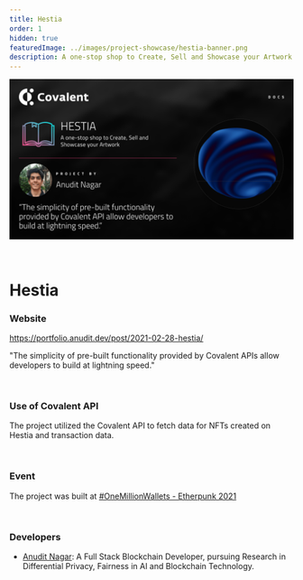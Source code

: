 ```yaml
---
title: Hestia
order: 1
hidden: true
featuredImage: ../images/project-showcase/hestia-banner.png
description: A one-stop shop to Create, Sell and Showcase your Artwork aiming to democratize the control and pricing of assets via Harberger Taxes
---
```


![Hestia Banner](../images/project-showcase/hestia-banner.png)

&nbsp;
# Hestia

### Website
https://portfolio.anudit.dev/post/2021-02-28-hestia/

<Aside>

"The simplicity of pre-built functionality provided by Covalent APIs allow developers to build at lightning speed."

</Aside>

&nbsp;
### Use of Covalent API
The project utilized the Covalent API to fetch data for NFTs created on Hestia and transaction data.

&nbsp;
### Event
The project was built at [#OneMillionWallets - Etherpunk 2021](https://www.covalenthq.com/blog/etherpunk-winners-announcement/)

&nbsp;
### Developers

- [Anudit Nagar](https://anudit.dev/): A Full Stack Blockchain Developer, pursuing Research in Differential Privacy, Fairness in AI and Blockchain Technology.

